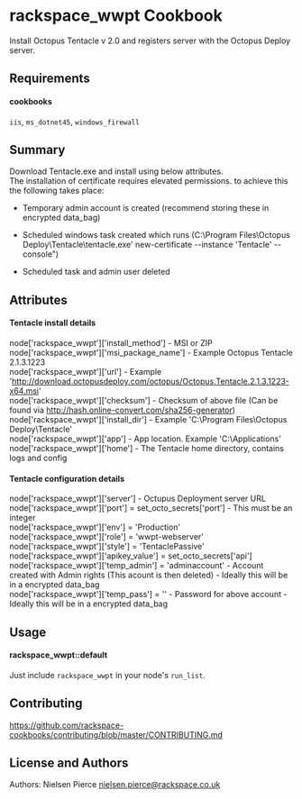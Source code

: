 rackspace_wwpt Cookbook
=================
Install Octopus Tentacle v 2.0 and registers server with the Octopus Deploy server.

Requirements
------------

#### cookbooks
`iis`, `ms_dotnet45`, `windows_firewall`

Summary
-------
Download Tentacle.exe and install using below attributes.  
The installation of certificate requires elevated permissions. to achieve this the following takes place:  

- Temporary admin account is created (recommend storing these in encrypted data_bag)
  
- Scheduled windows task created which runs (C:\Program Files\\Octopus Deploy\Tentacle\\tentacle.exe' new-certificate --instance 'Tentacle' --console")     

- Scheduled task and admin user deleted

Attributes
----------

#### Tentacle install details
node['rackspace_wwpt']['install_method'] - MSI or ZIP  
node['rackspace_wwpt']['msi_package_name'] - Example Octopus Tentacle 2.1.3.1223  
node['rackspace_wwpt']['url'] - Example 'http://download.octopusdeploy.com/octopus/Octopus.Tentacle.2.1.3.1223-x64.msi'  
node['rackspace_wwpt']['checksum']  - Checksum of above file (Can be found via http://hash.online-convert.com/sha256-generator)  
node['rackspace_wwpt']['install_dir'] - Example 'C:\Program Files\Octopus Deploy\Tentacle'  
node['rackspace_wwpt']['app'] - App location. Example 'C:\Applications'  
node['rackspace_wwpt']['home'] - The Tentacle home directory, contains logs and config

#### Tentacle configuration details
node['rackspace_wwpt']['server'] - Octupus Deployment server URL  
node['rackspace_wwpt']['port'] = set_octo_secrets['port'] - This must be an integer  
node['rackspace_wwpt']['env'] = 'Production'  
node['rackspace_wwpt']['role'] = 'wwpt-webserver'  
node['rackspace_wwpt']['style'] = 'TentaclePassive'  
node['rackspace_wwpt']['apikey_value'] = set_octo_secrets['api']  
node['rackspace_wwpt']['temp_admin'] = 'adminaccount' - Account created with Admin rights (This acount is then deleted) - Ideally this will be in a encrypted data_bag  
node['rackspace_wwpt']['temp_pass'] = '' - Password for above account - Ideally this will be in a encrypted data_bag  


Usage
-----
#### rackspace_wwpt::default

Just include `rackspace_wwpt` in your node's `run_list`.  


Contributing
------------

https://github.com/rackspace-cookbooks/contributing/blob/master/CONTRIBUTING.md

License and Authors
-------------------
Authors: Nielsen Pierce <nielsen.pierce@rackspace.co.uk>

